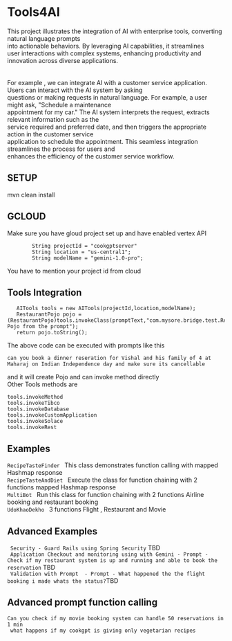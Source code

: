 # Tools4AI
This project illustrates the integration of AI with enterprise tools, converting natural language prompts <br>
into actionable behaviors. By leveraging AI capabilities, it streamlines <br>
user interactions with complex systems, enhancing productivity and innovation across diverse applications.<br>
<br><br>
For example , we can integrate AI with a customer service application. Users can interact with the AI system by asking<br> 
questions or making requests in natural language. For example, a user might ask, "Schedule a maintenance <br>
appointment for my car." The AI system interprets the request, extracts relevant information such as the <br>
service required and preferred date, and then triggers the appropriate action in the customer service<br>
application to schedule the appointment. This seamless integration streamlines the process for users and<br>
enhances the efficiency of the customer service workflow.
<br>
## SETUP

mvn clean install

## GCLOUD
Make sure you have gloud project set up and have enabled vertex API
```     
        String projectId = "cookgptserver"
        String location = "us-central1";
        String modelName = "gemini-1.0-pro";
```
You have to mention your project id from cloud 


## Tools Integration
```
   AITools tools = new AITools(projectId,location,modelName);
   RestaurantPojo pojo = (RestaurantPojo)tools.invokeClass(promptText,"com.mysore.bridge.test.RestaurantPojo","RestaurantClass","Create Pojo from the prompt");
   return pojo.toString();

```
The above code can be executed with prompts like this <br> 
```
can you book a dinner reseration for Vishal and his family of 4 at Maharaj on Indian Independence day and make sure its cancellable

```
and it will create Pojo and can invoke method directly <br>
Other Tools methods are 

```
tools.invokeMethod
tools.invokeTibco 
tools.invokeDatabase
tools.invokeCustomApplication
tools.invokeSolace
tools.invokeRest

```
## Examples
``` RecipeTasteFinder  ```  This class demonstrates function calling with mapped Hashmap response <br>
``` RecipeTasteAndDiet  ```  Execute the class for function chaining with 2 functions mapped Hashmap response <br>
``` MultiBot  ```  Run this class for function chaining with 2 functions Airline booking and restaurant booking<br>
``` UdoKhaoDekho  ```  3 functions Flight , Restaurant and Movie <br>

## Advanced Examples
``` Security - Guard Rails using Spring Security``` TBD <br>
``` Application Checkout and monitoring using with Gemini - Prompt - Check if my restaurant system is up and running and able to book the reservation``` TBD <br>
``` Validation with Prompt  - Prompt - What happened the the flight booking i made whats the status?```TBD <br>

## Advanced prompt function calling
``` Can you check if my movie booking system can handle 50 reservations in 1 min ``` <br>
``` what happens if my cookgpt is giving only vegetarian recipes``` <br>